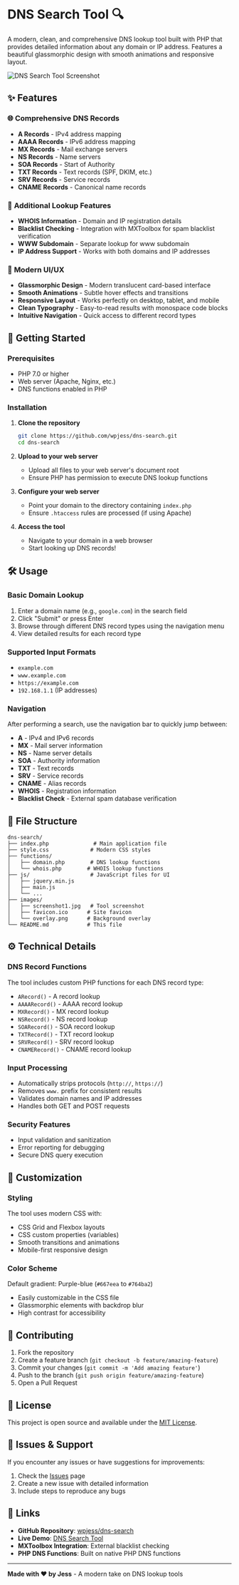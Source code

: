 # DNS Search Tool 🔍

A modern, clean, and comprehensive DNS lookup tool built with PHP that provides detailed information about any domain or IP address. Features a beautiful glassmorphic design with smooth animations and responsive layout.

![DNS Search Tool Screenshot](images/screenshot1.jpg)

## ✨ Features

### 🌐 **Comprehensive DNS Records**
- **A Records** - IPv4 address mapping
- **AAAA Records** - IPv6 address mapping  
- **MX Records** - Mail exchange servers
- **NS Records** - Name servers
- **SOA Records** - Start of Authority
- **TXT Records** - Text records (SPF, DKIM, etc.)
- **SRV Records** - Service records
- **CNAME Records** - Canonical name records

### 🔎 **Additional Lookup Features**
- **WHOIS Information** - Domain and IP registration details
- **Blacklist Checking** - Integration with MXToolbox for spam blacklist verification
- **WWW Subdomain** - Separate lookup for www subdomain
- **IP Address Support** - Works with both domains and IP addresses

### 🎨 **Modern UI/UX**
- **Glassmorphic Design** - Modern translucent card-based interface
- **Smooth Animations** - Subtle hover effects and transitions
- **Responsive Layout** - Works perfectly on desktop, tablet, and mobile
- **Clean Typography** - Easy-to-read results with monospace code blocks
- **Intuitive Navigation** - Quick access to different record types

## 🚀 Getting Started

### Prerequisites
- PHP 7.0 or higher
- Web server (Apache, Nginx, etc.)
- DNS functions enabled in PHP

### Installation

1. **Clone the repository**
   ```bash
   git clone https://github.com/wpjess/dns-search.git
   cd dns-search
   ```

2. **Upload to your web server**
   - Upload all files to your web server's document root
   - Ensure PHP has permission to execute DNS lookup functions

3. **Configure your web server**
   - Point your domain to the directory containing `index.php`
   - Ensure `.htaccess` rules are processed (if using Apache)

4. **Access the tool**
   - Navigate to your domain in a web browser
   - Start looking up DNS records!

## 🛠️ Usage

### Basic Domain Lookup
1. Enter a domain name (e.g., `google.com`) in the search field
2. Click "Submit" or press Enter
3. Browse through different DNS record types using the navigation menu
4. View detailed results for each record type

### Supported Input Formats
- `example.com`
- `www.example.com`
- `https://example.com`
- `192.168.1.1` (IP addresses)

### Navigation
After performing a search, use the navigation bar to quickly jump between:
- **A** - IPv4 and IPv6 records
- **MX** - Mail server information
- **NS** - Name server details
- **SOA** - Authority information
- **TXT** - Text records
- **SRV** - Service records
- **CNAME** - Alias records
- **WHOIS** - Registration information
- **Blacklist Check** - External spam database verification

## 📁 File Structure

```
dns-search/
├── index.php              # Main application file
├── style.css             # Modern CSS styles
├── functions/
│   ├── domain.php        # DNS lookup functions
│   └── whois.php        # WHOIS lookup functions
├── js/                   # JavaScript files for UI
│   ├── jquery.min.js
│   ├── main.js
│   └── ...
├── images/
│   ├── screenshot1.jpg   # Tool screenshot
│   ├── favicon.ico      # Site favicon
│   └── overlay.png      # Background overlay
└── README.md            # This file
```

## ⚙️ Technical Details

### DNS Record Functions
The tool includes custom PHP functions for each DNS record type:
- `ARecord()` - A record lookup
- `AAAARecord()` - AAAA record lookup
- `MXRecord()` - MX record lookup
- `NSRecord()` - NS record lookup
- `SOARecord()` - SOA record lookup
- `TXTRecord()` - TXT record lookup
- `SRVRecord()` - SRV record lookup
- `CNAMERecord()` - CNAME record lookup

### Input Processing
- Automatically strips protocols (`http://`, `https://`)
- Removes `www.` prefix for consistent results
- Validates domain names and IP addresses
- Handles both GET and POST requests

### Security Features
- Input validation and sanitization
- Error reporting for debugging
- Secure DNS query execution

## 🎨 Customization

### Styling
The tool uses modern CSS with:
- CSS Grid and Flexbox layouts
- CSS custom properties (variables)
- Smooth transitions and animations
- Mobile-first responsive design

### Color Scheme
Default gradient: Purple-blue (`#667eea` to `#764ba2`)
- Easily customizable in the CSS file
- Glassmorphic elements with backdrop blur
- High contrast for accessibility

## 🤝 Contributing

1. Fork the repository
2. Create a feature branch (`git checkout -b feature/amazing-feature`)
3. Commit your changes (`git commit -m 'Add amazing feature'`)
4. Push to the branch (`git push origin feature/amazing-feature`)
5. Open a Pull Request

## 📝 License

This project is open source and available under the [MIT License](LICENSE).

## 🐛 Issues & Support

If you encounter any issues or have suggestions for improvements:
1. Check the [Issues](https://github.com/wpjess/dns-search/issues) page
2. Create a new issue with detailed information
3. Include steps to reproduce any bugs

## 🔗 Links

- **GitHub Repository**: [wpjess/dns-search](https://github.com/wpjess/dns-search)
- **Live Demo**: [DNS Search Tool](https://jessnunez.com/dns/)
- **MXToolbox Integration**: External blacklist checking
- **PHP DNS Functions**: Built on native PHP DNS functions

---

**Made with ❤️ by Jess** - A modern take on DNS lookup tools
